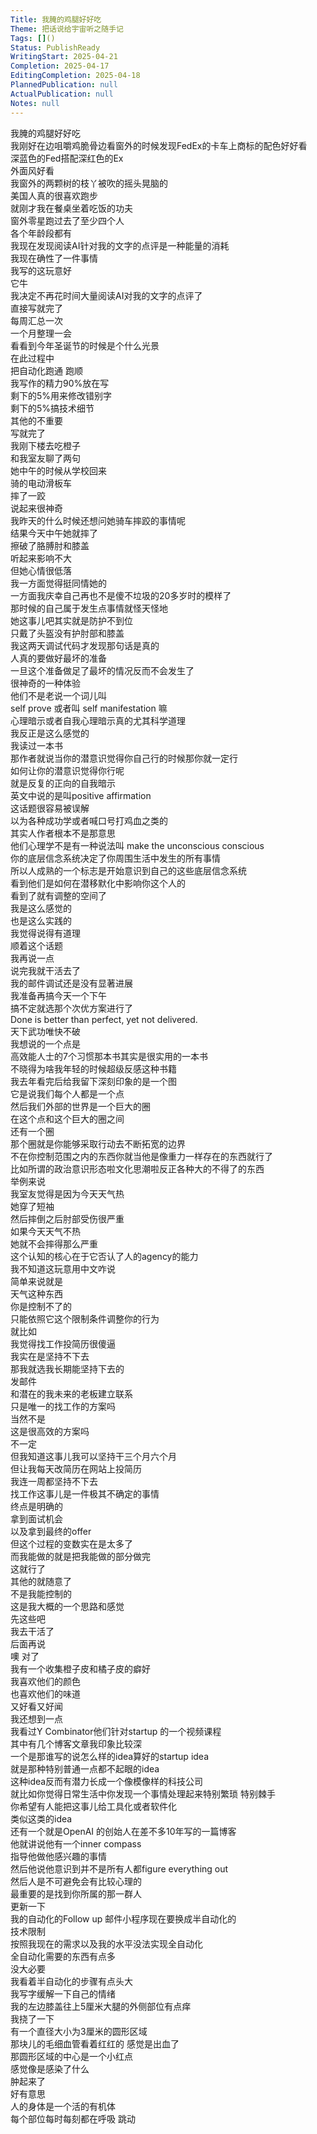 ```yaml
---  
Title: 我腌的鸡腿好好吃  
Theme: 把话说给宇宙听之随手记  
Tags: []()  
Status: PublishReady  
WritingStart: 2025-04-21  
Completion: 2025-04-17  
EditingCompletion: 2025-04-18  
PlannedPublication: null  
ActualPublication: null  
Notes: null  
---      
```

我腌的鸡腿好好吃      
我刚好在边咀嚼鸡脆骨边看窗外的时候发现FedEx的卡车上商标的配色好好看    
深蓝色的Fed搭配深红色的Ex      
外面风好看    
我窗外的两颗树的枝丫被吹的摇头晃脑的      
美国人真的很喜欢跑步    
就刚才我在餐桌坐着吃饭的功夫    
窗外零星跑过去了至少四个人    
各个年龄段都有      
我现在发现阅读AI针对我的文字的点评是一种能量的消耗    
我现在确性了一件事情    
我写的这玩意好    
它牛    
我决定不再花时间大量阅读AI对我的文字的点评了    
直接写就完了      
每周汇总一次    
一个月整理一会    
看看到今年圣诞节的时候是个什么光景    
在此过程中    
把自动化跑通 跑顺    
我写作的精力90%放在写    
剩下的5%用来修改错别字    
剩下的5%搞技术细节    
其他的不重要    
写就完了      
我刚下楼去吃橙子    
和我室友聊了两句    
她中午的时候从学校回来    
骑的电动滑板车    
摔了一跤    
说起来很神奇    
我昨天的什么时候还想问她骑车摔跤的事情呢    
结果今天中午她就摔了      
擦破了胳膊肘和膝盖    
听起来影响不大    
但她心情很低落    
我一方面觉得挺同情她的    
一方面我庆幸自己再也不是傻不垃圾的20多岁时的模样了    
那时候的自己属于发生点事情就怪天怪地    
她这事儿吧其实就是防护不到位    
只戴了头盔没有护肘部和膝盖      
我这两天调试代码才发现那句话是真的    
人真的要做好最坏的准备    
一旦这个准备做足了最坏的情况反而不会发生了    
很神奇的一种体验      
他们不是老说一个词儿叫    
self prove 或者叫 self manifestation 嘛    
心理暗示或者自我心理暗示真的尤其科学道理    
我反正是这么感觉的       
我读过一本书    
那作者就说当你的潜意识觉得你自己行的时候那你就一定行    
如何让你的潜意识觉得你行呢    
就是反复的正向的自我暗示    
英文中说的是叫positive affirmation    
这话题很容易被误解    
以为各种成功学或者喊口号打鸡血之类的    
其实人作者根本不是那意思      
他们心理学不是有一种说法叫 make the unconscious conscious    
你的底层信念系统决定了你周围生活中发生的所有事情    
所以人成熟的一个标志是开始意识到自己的这些底层信念系统    
看到他们是如何在潜移默化中影响你这个人的    
看到了就有调整的空间了    
我是这么感觉的    
也是这么实践的    
我觉得说得有道理      
顺着这个话题    
我再说一点    
说完我就干活去了    
我的邮件调试还是没有显著进展    
我准备再搞今天一个下午    
搞不定就选那个次优方案进行了    
Done is better than perfect, yet not delivered.    
天下武功唯快不破      
我想说的一个点是    
高效能人士的7个习惯那本书其实是很实用的一本书    
不晓得为啥我年轻的时候超级反感这种书籍    
我去年看完后给我留下深刻印象的是一个图    
它是说我们每个人都是一个点    
然后我们外部的世界是一个巨大的圈    
在这个点和这个巨大的圈之间    
还有一个圈    
那个圈就是你能够采取行动去不断拓宽的边界    
不在你控制范围之内的东西你就当他是像重力一样存在的东西就行了    
比如所谓的政治意识形态啦文化思潮啦反正各种大的不得了的东西    
举例来说    
我室友觉得是因为今天天气热    
她穿了短袖    
然后摔倒之后肘部受伤很严重    
如果今天天气不热    
她就不会摔得那么严重    
这个认知的核心在于它否认了人的agency的能力    
我不知道这玩意用中文咋说    
简单来说就是    
天气这种东西    
你是控制不了的    
只能依照它这个限制条件调整你的行为      
就比如    
我觉得找工作投简历很傻逼    
我实在是坚持不下去    
那我就选我长期能坚持下去的    
发邮件    
和潜在的我未来的老板建立联系    
只是唯一的找工作的方案吗    
当然不是    
这是很高效的方案吗    
不一定    
但我知道这事儿我可以坚持干三个月六个月    
但让我每天改简历在网站上投简历    
我连一周都坚持不下去    
找工作这事儿是一件极其不确定的事情    
终点是明确的    
拿到面试机会    
以及拿到最终的offer    
但这个过程的变数实在是太多了    
而我能做的就是把我能做的部分做完    
这就行了    
其他的就随意了    
不是我能控制的      
这是我大概的一个思路和感觉    
先这些吧    
我去干活了    
后面再说      
噢 对了    
我有一个收集橙子皮和橘子皮的癖好    
我喜欢他们的颜色    
也喜欢他们的味道    
又好看又好闻      
我还想到一点    
我看过Y Combinator他们针对startup 的一个视频课程    
其中有几个博客文章我印象比较深    
一个是那谁写的说怎么样的idea算好的startup idea    
就是那种特别普通一点都不起眼的idea    
这种idea反而有潜力长成一个像模像样的科技公司    
就比如你觉得日常生活中你发现一个事情处理起来特别繁琐 特别棘手    
你希望有人能把这事儿给工具化或者软件化    
类似这类的idea    
还有一个就是OpenAI 的创始人在差不多10年写的一篇博客    
他就讲说他有一个inner compass    
指导他做他感兴趣的事情    
然后他说他意识到并不是所有人都figure everything out    
然后人是不可避免会有比较心理的    
最重要的是找到你所属的那一群人      
更新一下    
我的自动化的Follow up 邮件小程序现在要换成半自动化的    
技术限制    
按照我现在的需求以及我的水平没法实现全自动化    
全自动化需要的东西有点多    
没大必要    
我看着半自动化的步骤有点头大    
我写字缓解一下自己的情绪      
我的左边膝盖往上5厘米大腿的外侧部位有点痒    
我挠了一下    
有一个直径大小为3厘米的圆形区域    
那块儿的毛细血管看着红红的 感觉是出血了    
那圆形区域的中心是一个小红点    
感觉像是感染了什么    
肿起来了    
好有意思    
人的身体是一个活的有机体    
每个部位每时每刻都在呼吸 跳动       
  
